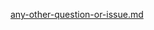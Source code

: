 [any-other-question-or-issue.md](https://github.com/Abdul-Ahad646/darknet/files/8984917/any-other-question-or-issue.md)
